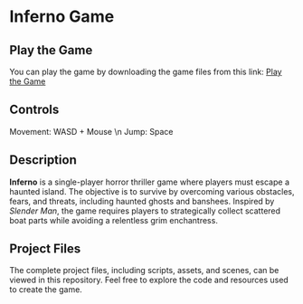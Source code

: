 # Inferno Game

## Play the Game

You can play the game by downloading the game files from this link: [Play the Game](https://drive.google.com/drive/folders/1LnhyfPQIgU7c4eiUrVRJb7e9_fPJ0M-u?usp=drive_link)

## Controls

Movement: WASD + Mouse \n
Jump: Space

## Description

**Inferno** is a single-player horror thriller game where players must escape a haunted island. The objective is to survive by overcoming various obstacles, fears, and threats, including haunted ghosts and banshees. Inspired by *Slender Man*, the game requires players to strategically collect scattered boat parts while avoiding a relentless grim enchantress.


## Project Files

The complete project files, including scripts, assets, and scenes, can be viewed in this repository. Feel free to explore the code and resources used to create the game.

